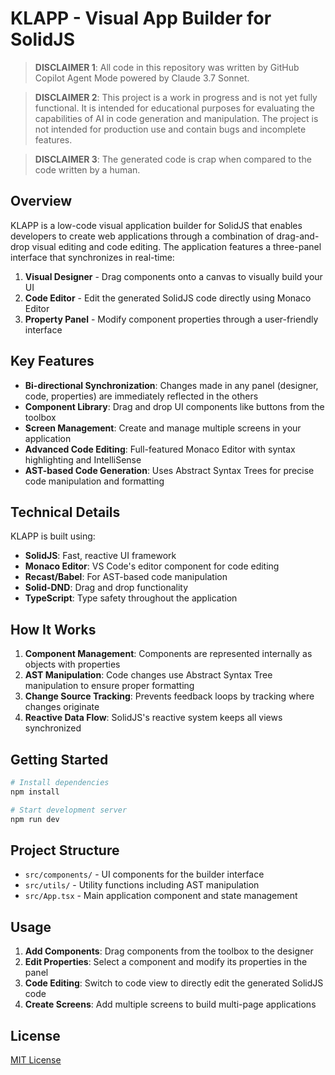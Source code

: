 # KLAPP - Visual App Builder for SolidJS

> **DISCLAIMER 1**: All code in this repository was written by GitHub Copilot Agent Mode powered by Claude 3.7 Sonnet.

> **DISCLAIMER 2**: This project is a work in progress and is not yet fully functional. It is intended for educational purposes for evaluating the capabilities of AI in code generation and manipulation. The project is not intended for production use and contain bugs and incomplete features.

> **DISCLAIMER 3**: The generated code is crap when compared to the code written by a human. 

## Overview

KLAPP is a low-code visual application builder for SolidJS that enables developers to create web applications through a combination of drag-and-drop visual editing and code editing. The application features a three-panel interface that synchronizes in real-time:

1. **Visual Designer** - Drag components onto a canvas to visually build your UI
2. **Code Editor** - Edit the generated SolidJS code directly using Monaco Editor
3. **Property Panel** - Modify component properties through a user-friendly interface

## Key Features

- **Bi-directional Synchronization**: Changes made in any panel (designer, code, properties) are immediately reflected in the others
- **Component Library**: Drag and drop UI components like buttons from the toolbox
- **Screen Management**: Create and manage multiple screens in your application
- **Advanced Code Editing**: Full-featured Monaco Editor with syntax highlighting and IntelliSense
- **AST-based Code Generation**: Uses Abstract Syntax Trees for precise code manipulation and formatting

## Technical Details

KLAPP is built using:

- **SolidJS**: Fast, reactive UI framework
- **Monaco Editor**: VS Code's editor component for code editing
- **Recast/Babel**: For AST-based code manipulation
- **Solid-DND**: Drag and drop functionality
- **TypeScript**: Type safety throughout the application

## How It Works

1. **Component Management**: Components are represented internally as objects with properties
2. **AST Manipulation**: Code changes use Abstract Syntax Tree manipulation to ensure proper formatting
3. **Change Source Tracking**: Prevents feedback loops by tracking where changes originate
4. **Reactive Data Flow**: SolidJS's reactive system keeps all views synchronized

## Getting Started

```bash
# Install dependencies
npm install

# Start development server
npm run dev
```

## Project Structure

- `src/components/` - UI components for the builder interface
- `src/utils/` - Utility functions including AST manipulation
- `src/App.tsx` - Main application component and state management

## Usage

1. **Add Components**: Drag components from the toolbox to the designer
2. **Edit Properties**: Select a component and modify its properties in the panel
3. **Code Editing**: Switch to code view to directly edit the generated SolidJS code
4. **Create Screens**: Add multiple screens to build multi-page applications

## License

[MIT License](LICENSE)
